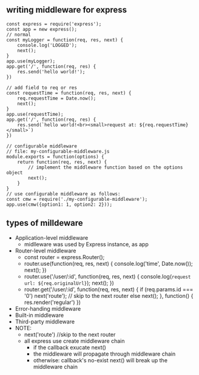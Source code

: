 ## writing middleware for express ##
```
const express = require('express');
const app = new express();
// normal
const myLogger = function(req, res, next) {
    console.log('LOGGED');
    next();
}
app.use(myLogger);
app.get('/', function(req, res) {
    res.send('hello world!');
})

// add field to req or res
const requestTime = function(req, res, next) {
    req.requestTime = Date.now();
    next();
}
app.use(requestTime);
app.get('/', function(req, res) {
    res.send(`hello world!<br><small>request at: ${req.requestTime}</small>`)
})

// configurable middleware
// file: my-configurable-middleware.js
module.exports = function(options) {
    return function(req, res, next) {
        // implement the middleware function based on the options object
        next();
    }
}
// use configurable middleware as follows:
const cmw = require('./my-configurable-middleware');
app.use(cmw({option1: 1, option2: 2}));
```

## types of milldeware ##
+ Application-level middleware
    + midlleware was used by Express instance, as app
+ Router-level middleware
    + const router = express.Router();
    + router.use(function(req, res, next) {
        console.log('time', Date.now());
        next();
    })
    + router.use('/user/:id', function(req, res, next) {
        console.log(`request url: ${req.originalUrl}`);
        next();
    })
    + router.get('/user/:id', function(req, res, next) {
        if (req.params.id === '0') next('route'); // skip to the next router
        else next();
    }, function() {
        res.render('regular')
    })
+ Error-handing middleware
+ Built-in middleware
+ Third-party middleware
+ NOTE: 
    + next('route') //skip to the next router
    + all express use create middleware chain
        + if the callback exucate next()
        + the middleware will propagate through middleware chain
        + otherwise: callback's no-exist next() will break up the middleware chain